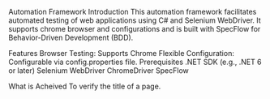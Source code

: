 Automation Framework
Introduction
This automation framework facilitates automated testing of web applications using C# and Selenium WebDriver. 
It supports chrome browser and configurations and is built with SpecFlow for Behavior-Driven Development (BDD).

Features
Browser Testing: Supports Chrome
Flexible Configuration: Configurable via config.properties file.
Prerequisites
.NET SDK (e.g., .NET 6 or later)
Selenium WebDriver
ChromeDriver
SpecFlow

What is Acheived
To verify the title of a page.
